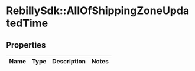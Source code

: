 # RebillySdk::AllOfShippingZoneUpdatedTime

## Properties
Name | Type | Description | Notes
------------ | ------------- | ------------- | -------------

